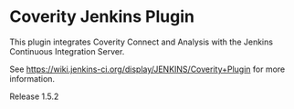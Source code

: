 Coverity Jenkins Plugin
=======================

This plugin integrates Coverity Connect and Analysis with the Jenkins Continuous Integration Server.

See https://wiki.jenkins-ci.org/display/JENKINS/Coverity+Plugin for more information.

Release 1.5.2

